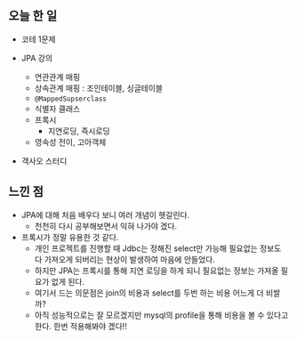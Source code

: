 ## 오늘 한 일 

- 코테 1문제
- JPA 강의 
	-  연관관계 매핑 
	-  상속관계 매핑 : 조인테이블, 싱글테이블 
	-  `@MappedSupserclass` 
	-  식별자 클래스 
	-  프록시 
		-  지연로딩, 즉시로딩
	-  영속성 전이, 고아객체

- 객사오 스터디 




## 느낀 점 

- JPA에 대해 처음 배우다 보니 여러 개념이 헷갈린다. 
	- 천천히 다시 공부해보면서 익혀 나가야 겠다.
- 프록시가 정말 유용한 것 같다. 
	- 개인 프로젝트를 진행할 때 Jdbc는 정해진 select만 가능해 필요없는 정보도 다 가져오게 되버리는 현상이 발생하여 마음에 안들었다. 
	- 하지만 JPA는 프록시를 통해 지연 로딩을 하게 되니 필요없는 정보는 가져올 필요가 없게 된다. 
	- 여기서 드는 의문점은 join의 비용과 select를 두번 하는 비용 어느게 더 비쌀까?
	- 아직 성능적으로는 잘 모르겠지만 mysql의 profile을 통해 비용을 볼 수 있다고 한다. 한번 적용해봐야 겠다!!